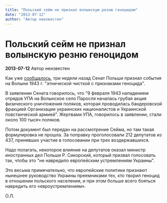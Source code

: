 ```yaml
---
title: "Польский сейм не признал волынскую резню геноцидом"
date: "2013-07-12"
author: "Автор неизвестен"
---
```


# Польский сейм не признал волынскую резню геноцидом

**2013-07-12** Автор неизвестен

Как уже [сообщалось](/7171.md), три недели назад Сенат Польши признал события на Волыни 1943 г. "этнической чисткой с признаками геноцида".

В заявлении Сената говорилось, что "9 февраля 1943 нападением отрядов УПА на Волынское село Паросля началась грубая акция физического уничтожения поляков, которая проводилась бандеровской фракцией Организации украинских националистов и Украинской повстанческой армией". Жертвами УПА, говорилось в заявлении, стали около 100 тысяч поляков.

Потом документ был передан на рассмотрение Сейма, но там такая формулировка не прошла. За поправку проголосовали 212 депутатов из 437, принявших участие в голосовании при трех воздержавшихся.

Надо полагать, некоторое влияние на депутатов оказал министр иностранных дел Польши Р. Сикорский, который призвал голосовать так, чтобы это "не навредило европейским устремлениям Украины".

Это весьма примечательно, что европейские политики признают нынешнее руководство Украины преемниками тех, кто творил геноцид в отношении польского населения, и при этом больше всего бояться навредить его «евроустремлениям».

О.Л.